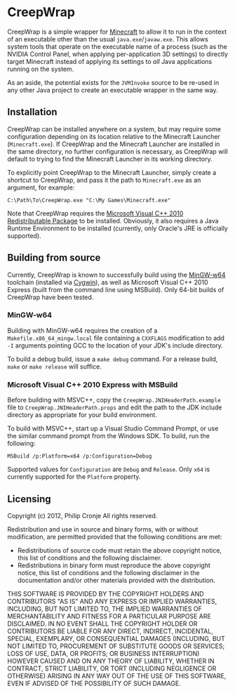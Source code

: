 # CreepWrap

CreepWrap is a simple wrapper for [Minecraft](http://www.minecraft.net/) to allow it to run in the context of an executable other than the usual `java.exe`/`javaw.exe`. This allows system tools that operate on the executable name of a process (such as the NVIDIA Control Panel, when applying per-application 3D settings) to directly target Minecraft instead of applying its settings to _all_ Java applications running on the system.

As an aside, the potential exists for the `JVMInvoke` source to be re-used in any other Java project to create an executable wrapper in the same way.

## Installation

CreepWrap can be installed anywhere on a system, but may require some configuration depending on its location relative to the Minecraft Launcher (`Minecraft.exe`). If CreepWrap and the Minecraft Launcher are installed in the same directory, no further configuration is necessary, as CreepWrap will default to trying to find the Minecraft Launcher in its working directory.

To explicitly point CreepWrap to the Minecraft Launcher, simply create a shortcut to CreepWrap, and pass it the path to `Minecraft.exe` as an argument, for example:

    C:\Path\To\CreepWrap.exe "C:\My Games\Minecraft.exe"

Note that CreepWrap requires the [Microsoft Visual C++ 2010 Redistributable Package](http://www.microsoft.com/en-us/download/details.aspx?id=14632) to be installed. Obviously, it also requires a Java Runtime Environment to be installed (currently, only Oracle's JRE is officially supported).

## Building from source

Currently, CreepWrap is known to successfully build using the [MinGW-w64](http://mingw-w64.sourceforge.net/) toolchain (installed via [Cygwin](http://cygwin.com)), as well as Microsoft Visual C++ 2010 Express (built from the command line using MSBuild). Only 64-bit builds of CreepWrap have been tested.

### MinGW-w64

Building with MinGW-w64 requires the creation of a `Makefile.x86_64_mingw.local` file containing a `CXXFLAGS` modification to add `-I` arguments pointing GCC to the location of your JDK's include directory.

To build a debug build, issue a `make debug` command. For a release build, `make` or `make release` will suffice.

### Microsoft Visual C++ 2010 Express with MSBuild

Before building with MSVC++, copy the `CreepWrap.JNIHeaderPath.example` file to `CreepWrap.JNIHeaderPath.props` and edit the path to the JDK include directory as appropriate for your build environment.

To build with MSVC++, start up a Visual Studio Command Prompt, or use the similar command prompt from the Windows SDK. To build, run the following:

    MSBuild /p:Platform=x64 /p:Configuration=Debug

Supported values for `Configuration` are `Debug` and `Release`. Only `x64` is currently supported for the `Platform` property.

## Licensing

Copyright (c) 2012, Philip Cronje
All rights reserved.

Redistribution and use in source and binary forms, with or without modification, are permitted provided that the following conditions are met:

* Redistributions of source code must retain the above copyright notice, this list of conditions and the following disclaimer.
* Redistributions in binary form must reproduce the above copyright notice, this list of conditions and the following disclaimer in the documentation and/or other materials provided with the distribution.

THIS SOFTWARE IS PROVIDED BY THE COPYRIGHT HOLDERS AND CONTRIBUTORS "AS IS" AND ANY EXPRESS OR IMPLIED WARRANTIES, INCLUDING, BUT NOT LIMITED TO, THE IMPLIED WARRANTIES OF MERCHANTABILITY AND FITNESS FOR A PARTICULAR PURPOSE ARE DISCLAIMED. IN NO EVENT SHALL THE COPYRIGHT HOLDER OR CONTRIBUTORS BE LIABLE FOR ANY DIRECT, INDIRECT, INCIDENTAL, SPECIAL, EXEMPLARY, OR CONSEQUENTIAL DAMAGES (INCLUDING, BUT NOT LIMITED TO, PROCUREMENT OF SUBSTITUTE GOODS OR SERVICES; LOSS OF USE, DATA, OR PROFITS; OR BUSINESS INTERRUPTION) HOWEVER CAUSED AND ON ANY THEORY OF LIABILITY, WHETHER IN CONTRACT, STRICT LIABILITY, OR TORT (INCLUDING NEGLIGENCE OR OTHERWISE) ARISING IN ANY WAY OUT OF THE USE OF THIS SOFTWARE, EVEN IF ADVISED OF THE POSSIBILITY OF SUCH DAMAGE.
